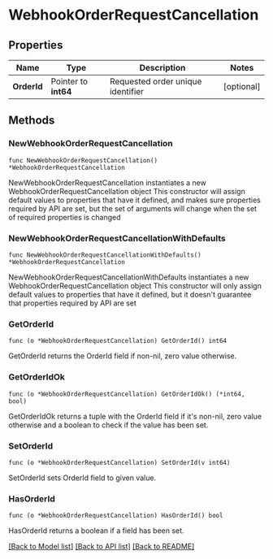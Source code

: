 # WebhookOrderRequestCancellation

## Properties

Name | Type | Description | Notes
------------ | ------------- | ------------- | -------------
**OrderId** | Pointer to **int64** | Requested order unique identifier | [optional] 

## Methods

### NewWebhookOrderRequestCancellation

`func NewWebhookOrderRequestCancellation() *WebhookOrderRequestCancellation`

NewWebhookOrderRequestCancellation instantiates a new WebhookOrderRequestCancellation object
This constructor will assign default values to properties that have it defined,
and makes sure properties required by API are set, but the set of arguments
will change when the set of required properties is changed

### NewWebhookOrderRequestCancellationWithDefaults

`func NewWebhookOrderRequestCancellationWithDefaults() *WebhookOrderRequestCancellation`

NewWebhookOrderRequestCancellationWithDefaults instantiates a new WebhookOrderRequestCancellation object
This constructor will only assign default values to properties that have it defined,
but it doesn't guarantee that properties required by API are set

### GetOrderId

`func (o *WebhookOrderRequestCancellation) GetOrderId() int64`

GetOrderId returns the OrderId field if non-nil, zero value otherwise.

### GetOrderIdOk

`func (o *WebhookOrderRequestCancellation) GetOrderIdOk() (*int64, bool)`

GetOrderIdOk returns a tuple with the OrderId field if it's non-nil, zero value otherwise
and a boolean to check if the value has been set.

### SetOrderId

`func (o *WebhookOrderRequestCancellation) SetOrderId(v int64)`

SetOrderId sets OrderId field to given value.

### HasOrderId

`func (o *WebhookOrderRequestCancellation) HasOrderId() bool`

HasOrderId returns a boolean if a field has been set.


[[Back to Model list]](../README.md#documentation-for-models) [[Back to API list]](../README.md#documentation-for-api-endpoints) [[Back to README]](../README.md)


